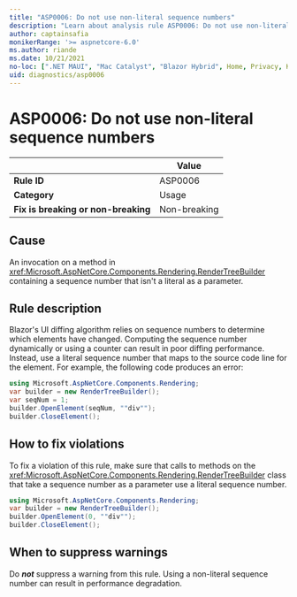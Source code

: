 ```yaml
---
title: "ASP0006: Do not use non-literal sequence numbers"
description: "Learn about analysis rule ASP0006: Do not use non-literal sequence numbers"
author: captainsafia
monikerRange: '>= aspnetcore-6.0'
ms.author: riande
ms.date: 10/21/2021
no-loc: [".NET MAUI", "Mac Catalyst", "Blazor Hybrid", Home, Privacy, Kestrel, appsettings.json, "ASP.NET Core Identity", cookie, Cookie, Blazor, "Blazor Server", "Blazor WebAssembly", "Identity", "Let's Encrypt", Razor, SignalR]
uid: diagnostics/asp0006
---
```

# ASP0006: Do not use non-literal sequence numbers

| | Value |
|-|-|
| **Rule ID** |ASP0006|
| **Category** |Usage|
| **Fix is breaking or non-breaking** |Non-breaking|

## Cause

An invocation on a method in <xref:Microsoft.AspNetCore.Components.Rendering.RenderTreeBuilder> containing a sequence number that isn't a literal as a parameter.

## Rule description

Blazor's UI diffing algorithm relies on sequence numbers to determine which elements have changed. Computing the sequence number dynamically or using a counter can result in poor diffing performance. Instead, use a literal sequence number that maps to the source code line for the element. For example, the following code produces an error:

```csharp
using Microsoft.AspNetCore.Components.Rendering;
var builder = new RenderTreeBuilder();
var seqNum = 1;
builder.OpenElement(seqNum, ""div"");
builder.CloseElement();
```

## How to fix violations

To fix a violation of this rule, make sure that calls to methods on the <xref:Microsoft.AspNetCore.Components.Rendering.RenderTreeBuilder> class that take a sequence number as a parameter use a literal sequence number.

```csharp
using Microsoft.AspNetCore.Components.Rendering;
var builder = new RenderTreeBuilder();
builder.OpenElement(0, ""div"");
builder.CloseElement();
```

## When to suppress warnings

Do ***not*** suppress a warning from this rule. Using a non-literal sequence number can result in performance degradation.
